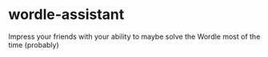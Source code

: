 # wordle-assistant
Impress your friends with your ability to maybe solve the Wordle most of the time (probably)
